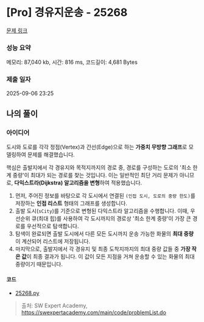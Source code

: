 # [Pro] 경유지운송 - 25268

[문제 링크](https://swexpertacademy.com/main/code/codeBattle/problemDetail.do?contestProbId=AZjWu0PaccLHBITM&categoryId=AZihwIlquRTHBINp&categoryType=BATTLE&battleMainPageIndex=1)


### 성능 요약

메모리: 87,040 kb, 시간: 816 ms, 코드길이: 4,681 Bytes

### 제출 일자

2025-09-06 23:25


## 나의 풀이

### 아이디어

도시와 도로를 각각 정점(Vertex)과 간선(Edge)으로 하는 **가중치 무방향 그래프**로 모델링하여 문제를 해결했습니다.

핵심은 출발지에서 각 경유지와 목적지까지의 경로 중, 경로를 구성하는 도로의 '최소 한계 중량'이 최대가 되는 경로를 찾는 것입니다. 이는 일반적인 최단 거리 문제가 아니므로, **다익스트라(Dijkstra) 알고리즘을 변형**하여 적용했습니다.

1.  먼저, 주어진 정보를 바탕으로 각 도시에서 연결된 `(인접 도시, 도로의 중량 한도)`를 저장하는 **인접 리스트** 형태의 그래프를 생성합니다.
2.  출발 도시(`sCity`)를 기준으로 변형된 다익스트라 알고리즘을 수행합니다. 이때, 우선순위 큐(최대 힙)를 사용하여 각 도시까지의 경로상 '최소 한계 중량'이 가장 큰 경로를 우선적으로 탐색합니다.
3.  탐색이 완료되면 출발 도시에서 다른 모든 도시까지 운송 가능한 화물의 **최대 중량**이 계산되어 리스트에 저장됩니다.
4.  마지막으로, 출발지에서 각 경유지 및 최종 도착지까지의 최대 중량 값들 중 **가장 작은 값**이 최종 결과가 됩니다. 이 값이 모든 지점을 거쳐 운송할 수 있는 화물의 최대 중량이기 때문입니다.

#### 코드

* [25268.py](25268.py)

> 출처: SW Expert Academy, https://swexpertacademy.com/main/code/problemList.do